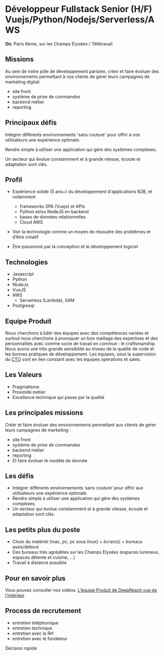 # Développeur Fullstack Senior (H/F) Vuejs/Python/Nodejs/Serverless/AWS

**Où**: Paris 8ème, sur les Champs Elysées / Télétravail

## Missions

Au sein de notre pôle de développement parisien, créer et faire évoluer des environnements permettant à nos clients de gérer leurs campagnes de marketing digital:

- site front
- système de prise de commandes
- backend métier
- reporting

## Principaux défis

Intégrer différents environnements 'sans couture' pour offrir à nos utilisateurs une expérience optimale.

Rendre simple à utiliser une application qui gère des systèmes complexes.

Un secteur qui évolue constamment et à grande vitesse, écoute et adaptation sont clés.

## Profil

- Expérience solide (5 ans+) du développement d'applications B2B, et notamment

  - frameworks SPA (Vuejs) et APIs
  - Python et/ou NodeJS en backend
  - bases de données relationnelles
  - Cloud AWS

- Voir la technologie comme un moyen de résoudre des problèmes et d’être créatif
- Être passionné par la conception et le développement logiciel

## Technologies

- Javascript
- Python
- NodeJs
- VueJS
- AWS
  - Serverless (Lambda), SAM
- Postgresql

## Equipe Produit

Nous cherchons à bâtir des équipes avec des compétences variées et surtout nous cherchons à provoquer un bon maillage des expertises et des personnalités avec comme socle de travail en commun : le craftsmanship. Nous avons une très grande sensibilité au niveau de la qualité de code et les bonnes pratiques de développement.
Les équipes, sous la supervision du [CTO](https://www.linkedin.com/in/jfpaccini) sont en lien constant avec les équipes operations et sales.

## Les Valeurs

- Pragmatisme
- Proximité métier
- Excellence technique qui passe par la qualité

## Les principales missions

Créér et faire évoluer des environnements permettant aux clients de gérer leurs campagnes de marketing :

- site front
- système de prise de commandes
- backend métier
- reporting
- Et faire évoluer le modèle de donnée

## Les défis

- Intégrer différents environnements ‘sans couture’ pour offrir aux utilisateurs une expérience optimale.
- Rendre simple à utiliser une application qui gère des systèmes complexes.
- Un secteur qui évolue constamment et à grande vitesse, écoute et adaptation sont clés.

## Les petits plus du poste

- Choix du matériel (mac, pc, pc sous linux) + écran(s) + bureaux assis/debout
- Des bureaux très agréables sur les Champs Elysées (espaces lumineux, espaces détente et cuisine, …)
- Travail à distance possible

## Pour en savoir plus

Vous pouvez consulter nos vidéos: [L'équipe Produit de DeepReach vue de l'intérieur](https://youtube.com/playlist?list=PLhY-fFeYdFlrZ9TEnhnnEKbifl9wWAgTT)

## Process de recrutement

- entretien téléphonique
- entretien technique
- entretien avec la RH
- entretien avec le fondateur

Décision rapide
